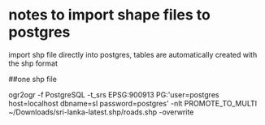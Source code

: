# notes to import shape files to postgres

import shp file directly into postgres, tables are automatically created with the shp format

##one shp file

ogr2ogr -f PostgreSQL -t_srs EPSG:900913 PG:'user=postgres host=localhost dbname=sl password=postgres' -nlt PROMOTE_TO_MULTI ~/Downloads/sri-lanka-latest.shp/roads.shp -overwrite

